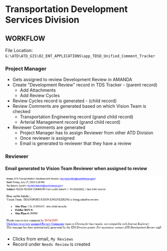 # Transportation Development Services Division

## WORKFLOW

File Location: `G:\ATD\ATD_GIS\02_ENT_APPLICATIONS\app_TDSD_Unified_Comment_Tracker`

### **Project Manager**

* Gets assigned to review Development Review in AMANDA
* Create "Development Review" record in TDS Tracker - \(parent record\)
  * Add Attachments
  * Add Review Cycles
* Review Cycles record is generated - \(child record\)
* Review Comments are generated based on which Vision Team is checked
  * Transportation Engineering record \(grand child record\)
  * Arterial Management record \(grand child record\)
* Reviewer Comments are generated
  * Project Manager has to assign Reviewer from other ATD Division
  * Once reviewer is assigned
  * Email is generated to reviewer that they have a review

### Reviewer

#### Email generated to Vision Team Reviewer when assigned to review

![](../.gitbook/assets/image%20%2814%29.png)

* Clicks from email, `My Reviews`
* Record under `Needs Review` is created





